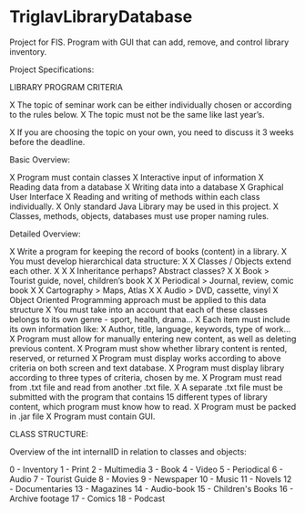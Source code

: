 # TriglavLibraryDatabase
Project for FIS. Program with GUI that can add, remove, and control library inventory.

Project Specifications: 

LIBRARY PROGRAM CRITERIA

X The topic of seminar work can be either individually chosen or according to the rules below.
X The topic must not be the same like last year’s.

X If you are choosing the topic on your own, you need to discuss it 3 weeks before the deadline.

Basic Overview:

X Program must contain classes
X Interactive input of information
X Reading data from a database
X Writing data into a database
X Graphical User Interface
X Reading and writing of methods within each class individually.
X Only standard Java Library may be used in this project.
X Classes, methods, objects, databases must use proper naming rules.

Detailed Overview:

X Write a program for keeping the record of books (content) in a library.
X You must develop hierarchical data structure:
X X Classes / Objects extend each other.
X X X Inheritance perhaps? Abstract classes?
X X Book > Tourist guide, novel, children’s book
X X Periodical > Journal, review, comic book
X X Cartography > Maps, Atlas
X X Audio > DVD, cassette, vinyl
X Object Oriented Programming approach must be applied to this data structure
X You must take into an account that each of these classes belongs to its own genre - sport, health, drama...
X Each item must include its own information like:
X Author, title, language, keywords, type of work...
X Program must allow for manually entering new content, as well as deleting previous content.
X Program must show whether library content is rented, reserved, or returned
X Program must display works according to above criteria on both screen and text database.
X Program must display library according to three types of criteria, chosen by me.
X Program must read from .txt file and read from another .txt file.
X A separate .txt file must be submitted with the program that contains 15 different types of library content, which program must know how to read.
X Program must be packed in .jar file
X Program must contain GUI.


CLASS STRUCTURE: 

Overview of the int internalID in relation to classes and objects:

0 - Inventory
1 - Print
2 - Multimedia
3 - Book
4 - Video
5 - Periodical
6 - Audio
7 - Tourist Guide
8 - Movies
9 - Newspaper
10 - Music
11 - Novels
12 - Documentaries
13 - Magazines
14 - Audio-book
15 - Children's Books
16 - Archive footage
17 - Comics
18 - Podcast

